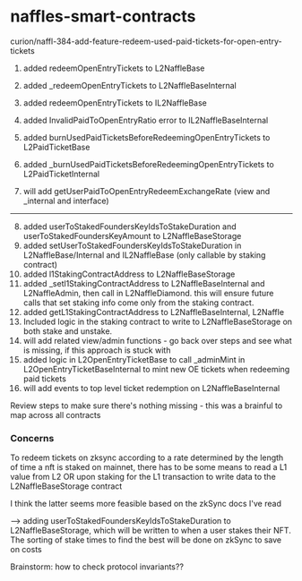 # naffles-smart-contracts

curion/naffl-384-add-feature-redeem-used-paid-tickets-for-open-entry-tickets

1. added redeemOpenEntryTickets to L2NaffleBase
2. added _redeemOpenEntryTickets to L2NaffleBaseInternal
3. added redeemOpenEntryTickets to IL2NaffleBase
4. added InvalidPaidToOpenEntryRatio error to IL2NaffleBaseInternal
5. added burnUsedPaidTicketsBeforeRedeemingOpenEntryTickets to L2PaidTicketBase
6. added _burnUsedPaidTicketsBeforeRedeemingOpenEntryTickets to L2PaidTicketInternal

7. will add getUserPaidToOpenEntryRedeemExchangeRate (view and _internal and interface)

---
8. added userToStakedFoundersKeyIdsToStakeDuration and userToStakedFoundersKeyAmount to L2NaffleBaseStorage
9. added setUserToStakedFoundersKeyIdsToStakeDuration in L2NaffleBase/Internal and IL2NaffleBase (only callable by staking contract)
10. added l1StakingContractAddress to L2NaffleBaseStorage
11. added _setl1StakingContractAddress to L2NaffleBaseInternal and L2NaffleAdmin, then call in L2NaffleDiamond. this will ensure future calls that set staking info come only from the staking contract.
12. added getL1StakingContractAddress to L2NaffleBaseInternal, L2Naffle
13. Included logic in the staking contract to write to L2NaffleBaseStorage on both stake and unstake.
14. will add related view/admin functions - go back over steps and see what is missing, if this approach is stuck with
15. added logic in L2OpenEntryTicketBase to call _adminMint in L2OpenEntryTicketBaseInternal to mint new OE tickets when redeeming paid tickets
16. will add events to top level ticket redemption on L2NaffleBaseInternal

Review steps to make sure there's nothing missing - this was a brainful to map across all contracts

### Concerns
To redeem tickets on zksync according to a rate determined by the length of time a nft is staked on mainnet,
there has to be some means to read a L1 value from L2 OR upon staking for the L1 transaction to write data to the L2NaffleBaseStorage contract

I think the latter seems more feasible based on the zkSync docs I've read

--> adding userToStakedFoundersKeyIdsToStakeDuration to L2NaffleBaseStorage, which will be written to when a user stakes their NFT. The sorting of stake times to find the best will be done on zkSync to save on costs

Brainstorm: how to check protocol invariants??
